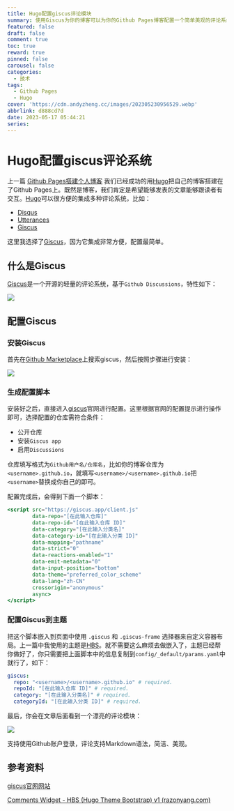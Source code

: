 ```yaml
---
title: Hugo配置giscus评论模块
summary: 使用Giscus为你的博客可以为你的Github Pages博客配置一个简单美观的评论系统
featured: false
draft: false
comment: true
toc: true
reward: true
pinned: false
carousel: false
categories:
  - 技术
tags:
  - Github Pages
  - Hugo
cover: 'https://cdn.andyzheng.cc/images/202305230956529.webp'
abbrlink: d888cd7d
date: 2023-05-17 05:44:21
series:
---
```


# Hugo配置giscus评论系统

上一篇 [Github Pages搭建个人博客](/blog/2023/05/build-your-blog/) 我们已经成功的用[Hugo](https://gohugo.io/)把自己的博客搭建在了Github Pages上。既然是博客，我们肯定是希望能够发表的文章能够跟读者有交互。[Hugo](https://gohugo.io/)可以很方便的集成多种评论系统，比如：

- [Disqus](https://disqus.com/)
- [Utterances](https://utteranc.es/)
- [Giscus](https://giscus.app/)

这里我选择了[Giscus](https://giscus.app/)，因为它集成非常方便，配置最简单。

## 什么是Giscus
[Giscus](https://giscus.app/)是一个开源的轻量的评论系统，基于`Github Discussions`，特性如下：

![](https://cdn.andyzheng.cc/images/202305230956530.webp)

## 配置Giscus

### 安装Giscus
首先在[Github Marketplace](https://github.com/marketplace)上搜索giscus，然后按照步骤进行安装：

![](https://cdn.andyzheng.cc/images/202305230956531.webp)

### 生成配置脚本

安装好之后，直接进入[giscus](https://giscus.app/zh-CN)官网进行配置。这里根据官网的配置提示进行操作即可，选择配置的仓库需符合条件：

- 公开仓库
- 安装`Giscus app`
- 启用`Discussions`

仓库填写格式为`Github用户名/仓库名`，比如你的博客仓库为`<username>.github.io`，就填写`<username>/<username>.github.io`把`<username>`替换成你自己的即可。

配置完成后，会得到下面一个脚本：

```jsx
<script src="https://giscus.app/client.js"
        data-repo="[在此输入仓库]"
        data-repo-id="[在此输入仓库 ID]"
        data-category="[在此输入分类名]"
        data-category-id="[在此输入分类 ID]"
        data-mapping="pathname"
        data-strict="0"
        data-reactions-enabled="1"
        data-emit-metadata="0"
        data-input-position="bottom"
        data-theme="preferred_color_scheme"
        data-lang="zh-CN"
        crossorigin="anonymous"
        async>
</script>
```
### 配置Giscus到主题

把这个脚本嵌入到页面中使用 `.giscus` 和 `.giscus-frame` 选择器来自定义容器布局。上一篇中我使用的主题是[HBS](https://hbs.razonyang.com/)。就不需要这么麻烦去做嵌入了，主题已经帮你做好了，你只需要把上面脚本中的信息复制到`config/_default/params.yaml`中就行了，如下：

```yaml
giscus:
  repo: "<username>/<username>.github.io" # required.
  repoId: "[在此输入仓库 ID]" # required.
  category: "[在此输入分类名]" # required.
  categoryId: "[在此输入分类 ID]" # required.
```

最后，你会在文章后面看到一个漂亮的评论模块：

![](https://cdn.andyzheng.cc/images/202305230956532.webp)

支持使用Github账户登录，评论支持Markdown语法，简洁、美观。

## 参考资料

[giscus官网网站](https://giscus.app/zh-CN)

[Comments Widget - HBS (Hugo Theme Bootstrap) v1 (razonyang.com)](https://hbs.razonyang.com/v1/en/docs/widgets/comments/)
